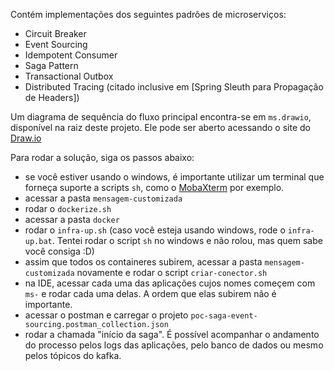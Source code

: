 Contém implementações dos seguintes padrões de microserviços:

- Circuit Breaker
- Event Sourcing
- Idempotent Consumer
- Saga Pattern
- Transactional Outbox
- Distributed Tracing (citado inclusive em [Spring Sleuth para Propagação de Headers])

Um diagrama de sequência do fluxo principal encontra-se em ``ms.drawio``, disponível na raiz deste projeto. Ele pode ser aberto acessando o site do [Draw.io](https://draw.io/)

Para rodar a solução, siga os passos abaixo:

- se você estiver usando o windows, é importante utilizar um terminal que forneça suporte a scripts ``sh``, como o [MobaXterm](https://mobaxterm.mobatek.net/) por exemplo.
- acessar a pasta ``mensagem-customizada``
- rodar o ``dockerize.sh`` 
- acessar a pasta ``docker``
- rodar o ``infra-up.sh`` (caso você esteja usando windows, rode o ``infra-up.bat``. Tentei rodar o script ``sh`` no windows e não rolou, mas quem sabe você consiga :D)
- assim que todos os containeres subirem, acessar a pasta ``mensagem-customizada`` novamente e rodar o script ``criar-conector.sh``
- na IDE, acessar cada uma das aplicações cujos nomes começem com ``ms-`` e rodar cada uma delas. A ordem que elas subirem não é importante.
- acessar o postman e carregar o projeto ``poc-saga-event-sourcing.postman_collection.json``
- rodar a chamada "início da saga". É possível acompanhar o andamento do processo pelos logs das aplicações, pelo banco de dados ou mesmo pelos tópicos do kafka. 
